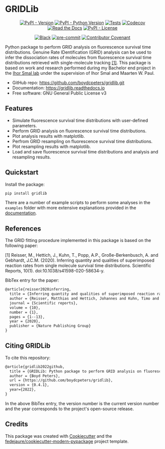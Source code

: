 
# GRIDLib

<div align="center">

[![PyPI - Version](https://img.shields.io/pypi/v/gridlib.svg)](https://pypi.python.org/pypi/gridlib)
[![PyPI - Python Version](https://img.shields.io/pypi/pyversions/gridlib.svg)](https://pypi.python.org/pypi/gridlib)
[![Tests](https://github.com/boydcpeters/gridlib/workflows/tests/badge.svg)](https://github.com/boydcpeters/gridlib/actions?workflow=tests)
[![Codecov](https://codecov.io/gh/boydcpeters/gridlib/branch/main/graph/badge.svg)](https://codecov.io/gh/boydcpeters/gridlib)
[![Read the Docs](https://readthedocs.org/projects/gridlib/badge/)](https://gridlib.readthedocs.io/)
[![PyPI - License](https://img.shields.io/pypi/l/gridlib.svg)](https://pypi.python.org/pypi/gridlib)

[![Black](https://img.shields.io/badge/code%20style-black-000000.svg)](https://github.com/psf/black)
[![pre-commit](https://img.shields.io/badge/pre--commit-enabled-brightgreen?logo=pre-commit&logoColor=white)](https://github.com/pre-commit/pre-commit)
[![Contributor Covenant](https://img.shields.io/badge/Contributor%20Covenant-2.0-4baaaa.svg)](https://www.contributor-covenant.org/version/2/0/code_of_conduct/)

</div>

Python package to perform GRID analysis on fluorescence survival time distributions. Genuine Rate IDentification (GRID) analysis can be used to infer the dissociation rates of molecules from fluorescence survival time distributions retrieved with single-molecule tracking [[1]](#1). This package is based on work and research performed during my Bachelor end project in the [Ihor Smal lab](https://smal.ws) under the supervision of Ihor Smal and Maarten W. Paul.

* GitHub repo: <https://github.com/boydcpeters/gridlib.git>
* Documentation: <https://gridlib.readthedocs.io>
* Free software: GNU General Public License v3

## Features

* Simulate fluorescence survival time distributions with user-defined parameters.
* Perform GRID analysis on fluorescence survival time distributions.
* Plot analysis results with matplotlib.
* Perfrom GRID resampling on fluorescence survival time distributions.
* Plot resampling results with matplotlib.
* Load and save fluorescence survival time distributions and analysis and resampling results.

## Quickstart

Install the package:

```bash
pip install gridlib
```

There are a number of example scripts to perform some analyses in the `examples` folder with more
extensive explanations provided in the [documentation](https://gridlib.readthedocs.io/).

## References

The GRID fitting procedure implemented in this package is based on the following paper:

<a id="1">[1]</a>
Reisser, M., Hettich, J., Kuhn, T., Popp, A.P., Große-Berkenbusch, A. and Gebhardt, J.C.M. (2020). Inferring quantity and qualities of superimposed reaction rates from single molecule survival time distributions. Scientific Reports, 10(1). doi:10.1038/s41598-020-58634-y.

BibTex entry for the paper:

```latex
@article{reisser2020inferring,
  title = {Inferring quantity and qualities of superimposed reaction rates from single molecule survival time distributions},
  author = {Reisser, Matthias and Hettich, Johannes and Kuhn, Timo and Popp, Achim P and Gro{\ss}e-Berkenbusch, Andreas and Gebhardt, J Christof M},
  journal = {Scientific reports},
  volume = {10},
  number = {1},
  pages = {1--13},
  year = {2020},
  publisher = {Nature Publishing Group}
}
```

## Citing GRIDLib

To cite this repository:

```latex
@article{gridlib2022github,
  title = {GRIDLib: Python package to perform GRID analysis on fluorescence survival time distributions.},
  author = {Boyd Peters},
  url = {https://github.com/boydcpeters/gridlib},
  version = {0.4.1},
  year={2022},
}
```

In the above BibTex entry, the version number is the current version number and the year corresponds to the
project's open-source release.

## Credits

This package was created with [Cookiecutter][cookiecutter] and the [fedejaure/cookiecutter-modern-pypackage][cookiecutter-modern-pypackage] project template.

[cookiecutter]: https://github.com/cookiecutter/cookiecutter
[cookiecutter-modern-pypackage]: https://github.com/fedejaure/cookiecutter-modern-pypackage
